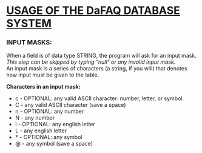 # <ins>**USAGE OF THE DaFAQ DATABASE SYSTEM**</ins>

### **INPUT MASKS:** <br />
When a field is of data type STRING, the program will ask for an input mask. <br />
*This step can be skipped by typing "null" or any invalid input mask.* <br />
An input mask is a series of characters (a string, if you will) that denotes how input must be given to the table. 

**Characters in an input mask:**
* c - OPTIONAL: any valid ASCII character: number, letter, or symbol.
* C - any valid ASCII character (save a space)
* n - OPTIONAL: any number
* N - any number
* l - OPTIONAL: any english letter
* L - any english letter
* \* - OPTIONAL: any symbol
* @ - any symbol (save a space)
